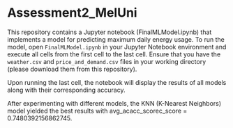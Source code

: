 # Assessment2_MelUni

This repository contains a Jupyter notebook (FinalMLModel.ipynb) that implements a model for predicting maximum daily energy usage. To run the model, open `FinalMLModel.ipynb` in your Jupyter Notebook environment and execute all cells from the first cell to the last cell. Ensure that you have the `weather.csv` and `price_and_demand.csv` files in your working directory (please download them from this repository).

Upon running the last cell, the notebook will display the results of all models along with their corresponding accuracy.

After experimenting with different models, the KNN (K-Nearest Neighbors) model yielded the best results with avg_acacc_scorec_score = 0.7480392156862745.
